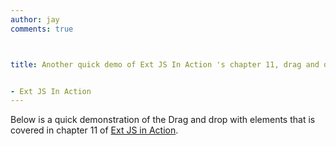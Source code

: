 ```yaml
---
author: jay
comments: true



title: Another quick demo of Ext JS In Action 's chapter 11, drag and drop with dom elements


- Ext JS In Action
---
```


Below is a quick demonstration of the Drag and drop with elements that is covered in chapter 11 of [Ext JS in Action](http://manning.com/garcia).

